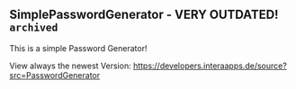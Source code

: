 ## SimplePasswordGenerator - VERY OUTDATED! `archived`
This is a simple Password Generator!

View always the newest Version: https://developers.interaapps.de/source?src=PasswordGenerator
